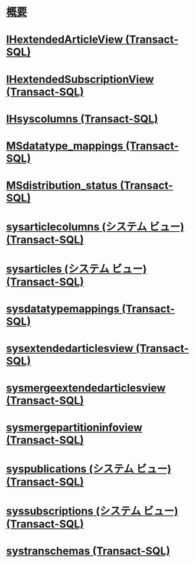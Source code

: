 # [概要](replication-views-transact-sql.md)  
# [IHextendedArticleView (Transact-SQL)](ihextendedarticleview-transact-sql.md)  
# [IHextendedSubscriptionView (Transact-SQL)](ihextendedsubscriptionview-transact-sql.md)  
# [IHsyscolumns (Transact-SQL)](ihsyscolumns-transact-sql.md)  
# [MSdatatype_mappings (Transact-SQL)](msdatatype-mappings-transact-sql.md)  
# [MSdistribution_status (Transact-SQL)](msdistribution-status-transact-sql.md)  
# [sysarticlecolumns (システム ビュー) (Transact-SQL)](sysarticlecolumns-system-view-transact-sql.md)  
# [sysarticles (システム ビュー) (Transact-SQL)](sysarticles-system-view-transact-sql.md)  
# [sysdatatypemappings (Transact-SQL)](sysdatatypemappings-transact-sql.md)  
# [sysextendedarticlesview (Transact-SQL)](sysextendedarticlesview-transact-sql.md)  
# [sysmergeextendedarticlesview (Transact-SQL)](sysmergeextendedarticlesview-transact-sql.md)  
# [sysmergepartitioninfoview (Transact-SQL)](sysmergepartitioninfoview-transact-sql.md)  
# [syspublications (システム ビュー) (Transact-SQL)](syspublications-system-view-transact-sql.md)  
# [syssubscriptions (システム ビュー) (Transact-SQL)](syssubscriptions-system-view-transact-sql.md)  
# [systranschemas (Transact-SQL)](systranschemas-transact-sql.md)  
